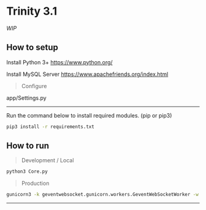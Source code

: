 Trinity 3.1
====
*WIP*

How to setup
-------------------
Install Python 3+
https://www.python.org/

Install MySQL Server
https://www.apachefriends.org/index.html

> Configure

app/Settings.py

--------------------
Run the command below to install required modules. (pip or pip3)

```sh
pip3 install -r requirements.txt
```

How to run
----------------
> Development / Local
```sh
python3 Core.py
```

> Production
```sh
gunicorn3 -k geventwebsocket.gunicorn.workers.GeventWebSocketWorker -w 1 Core:app
```

------------------

